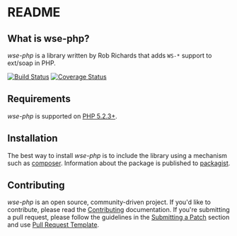 README
======

What is wse-php?
----------------

*wse-php* is a library written by Rob Richards that adds ```WS-*```
support to ext/soap in PHP.

[![Build Status](https://travis-ci.org/course-hero/symfony-cron-bundle.svg)](https://travis-ci.org/course-hero/symfony-cron-bundle) [![Coverage Status](https://img.shields.io/coveralls/course-hero/symfony-cron-bundle.svg)](https://coveralls.io/r/course-hero/symfony-cron-bundle)

Requirements
------------

*wse-php* is supported on [PHP 5.2.3+][1].

Installation
------------

The best way to install *wse-php* is to include the library using a
mechanism such as [composer][2].  Information about the package is
published to [packagist][3].

Contributing
------------

*wse-php* is an open source, community-driven project.  If you'd like to
contribute, please read the [Contributing][4] documentation.  If you're
submitting a pull request, please follow the guidelines in the
[Submitting a Patch][4] section and use [Pull Request Template][4].

[1]: http://php.net
[2]: http://getcomposer.org
[3]: https://packagist.org/
[4]: CONTRIBUTING.md
